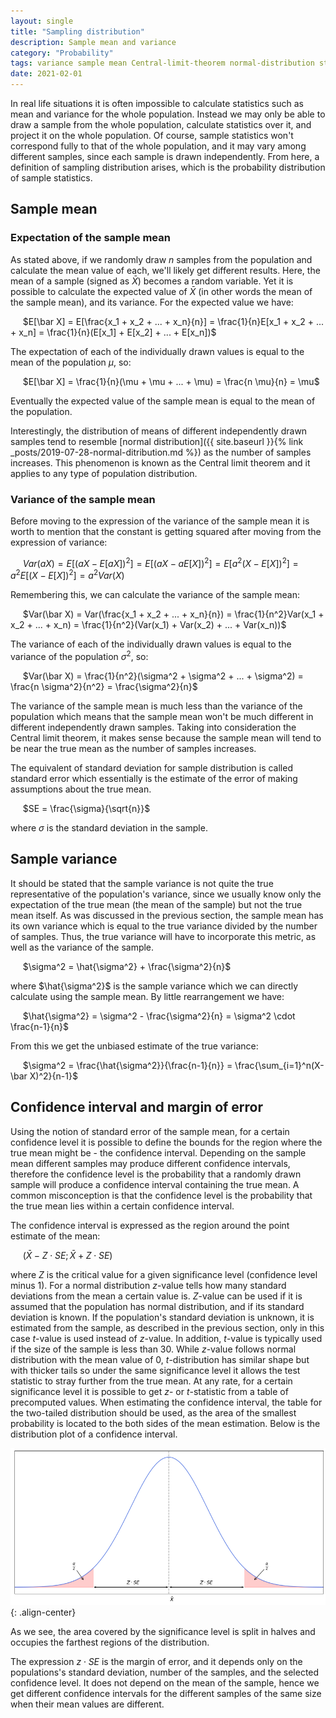 ```yaml
---
layout: single
title: "Sampling distribution"
description: Sample mean and variance
category: "Probability"
tags: variance sample mean Central-limit-theorem normal-distribution standard-error standard-deviation sample-variance sample-mean unbiased-estimate confidence-interval margin-of-error significance-level confidence-level z-value t-value t-statistic z-statistic z-score
date: 2021-02-01
---
```


In real life situations it is often impossible to calculate statistics such as mean and variance for the whole population. Instead we may only be able to draw a sample from the whole population, calculate statistics over it, and project it on the whole population. Of course, sample statistics won't correspond fully to that of the whole population, and it may vary among different samples, since each sample is drawn independently. From here, a definition of sampling distribution arises, which is the probability distribution of sample statistics.

## Sample mean

### Expectation of the sample mean

As stated above, if we randomly draw $n$ samples from the population and calculate the mean value of each, we'll likely get different results. Here, the mean of a sample (signed as $\bar X$) becomes a random variable. Yet it is possible to calculate the expected value of $\bar X$ (in other words the mean of the sample mean), and its variance. For the expected value we have:

&nbsp;&nbsp;&nbsp;&nbsp;
$E[\bar X] = E[\frac{x_1 + x_2 + ... + x_n}{n}] = \frac{1}{n}E[x_1 + x_2 + ... + x_n] = \frac{1}{n}(E[x_1] + E[x_2] + ... + E[x_n])$

The expectation of each of the individually drawn values is equal to the mean of the population $\mu$, so:

&nbsp;&nbsp;&nbsp;&nbsp;
$E[\bar X] = \frac{1}{n}(\mu + \mu + ... + \mu) = \frac{n \mu}{n} = \mu$

Eventually the expected value of the sample mean is equal to the mean of the population.

Interestingly, the distribution of means of different independently drawn samples tend to resemble [normal distribution]({{ site.baseurl }}{% link _posts/2019-07-28-normal-ditribution.md %}) as the number of samples increases. This phenomenon is known as the Central limit theorem and it applies to any type of population distribution.

### Variance of the sample mean

Before moving to the expression of the variance of the sample mean it is worth to mention that the constant is getting squared after moving from the expression of variance:

&nbsp;&nbsp;&nbsp;&nbsp;
$Var(aX) = E[(aX - E[aX])^2] = E[(aX - aE[X])^2] = E[a^2(X - E[X])^2] = a^2 E[(X - E[X])^2] = a^2 Var(X)$

Remembering this, we can calculate the variance of the sample mean:

&nbsp;&nbsp;&nbsp;&nbsp;
$Var(\bar X) = Var(\frac{x_1 + x_2 + ... + x_n}{n}) = \frac{1}{n^2}Var(x_1 + x_2 + ... + x_n) = \frac{1}{n^2}(Var(x_1) + Var(x_2) + ... + Var(x_n))$

The variance of each of the individually drawn values is equal to the variance of the population $\sigma^2$, so:

&nbsp;&nbsp;&nbsp;&nbsp;
$Var(\bar X) = \frac{1}{n^2}(\sigma^2 + \sigma^2 + ... + \sigma^2) = \frac{n \sigma^2}{n^2} = \frac{\sigma^2}{n}$

The variance of the sample mean is much less than the variance of the population which means that the sample mean won't be much different in different independently drawn samples. Taking into consideration the Central limit theorem, it makes sense because the sample mean will tend to be near the true mean as the number of samples increases.

The equivalent of standard deviation for sample distribution is called standard error which essentially is the estimate of the error of making assumptions about the true mean.

&nbsp;&nbsp;&nbsp;&nbsp;
$SE = \frac{\sigma}{\sqrt{n}}$

where $\sigma$ is the standard deviation in the sample.

## Sample variance

It should be stated that the sample variance is not quite the true representative of the population's variance, since we usually know only the expectation of the true mean (the mean of the sample) but not the true mean itself. As was discussed in the previous section, the sample mean has its own variance which is equal to the true variance divided by the number of samples. Thus, the true variance will have to incorporate this metric, as well as the variance of the sample.

&nbsp;&nbsp;&nbsp;&nbsp;
$\sigma^2 = \hat{\sigma^2} + \frac{\sigma^2}{n}$

where $\hat{\sigma^2}$ is the sample variance which we can directly calculate using the sample mean. By little rearrangement we have:

&nbsp;&nbsp;&nbsp;&nbsp;
$\hat{\sigma^2} = \sigma^2 - \frac{\sigma^2}{n} = \sigma^2 \cdot \frac{n-1}{n}$

From this we get the unbiased estimate of the true variance:

&nbsp;&nbsp;&nbsp;&nbsp;
$\sigma^2 = \frac{\hat{\sigma^2}}{\frac{n-1}{n}} = \frac{\sum_{i=1}^n(X-\bar X)^2}{n-1}$

## Confidence interval and margin of error

Using the notion of standard error of the sample mean, for a certain confidence level it is possible to define the bounds for the region where the true mean might be - the confidence interval. Depending on the sample mean different samples may produce different confidence intervals, therefore the confidence level is the probability that a randomly drawn sample will produce a confidence interval containing the true mean. A common misconception is that the confidence level is the probability that the true mean lies within a certain confidence interval.

The confidence interval is expressed as the region around the point estimate of the mean:

&nbsp;&nbsp;&nbsp;&nbsp;
$(\bar X - Z \cdot SE; \bar X + Z \cdot SE)$

where $Z$ is the critical value for a given significance level (confidence level minus 1). For a normal distribution $z$-value tells how many standard deviations from the mean a certain value is. $Z$-value can be used if it is assumed that the population has normal distribution, and if its standard deviation is known. If the population's standard deviation is unknown, it is estimated from the sample, as described in the previous section, only in this case $t$-value is used instead of $z$-value. In addition, $t$-value is typically used if the size of the sample is less than 30. While $z$-value follows normal distribution with the mean value of 0, $t$-distribution has similar shape but with thicker tails so under the same significance level it allows the test statistic to stray further from the true mean. At any rate, for a certain significance level it is possible to get $z$- or $t$-statistic from a table of precomputed values. When estimating the confidence interval, the table for the two-tailed distribution should be used, as the area of the smallest probability is located to the both sides of the mean estimation. Below is the distribution plot of a confidence interval.

![](/assets/images/probability/confidence_interval.png){: .align-center}

As we see, the area covered by the significance level is split in halves and occupies the farthest regions of the distribution.

The expression $z \cdot SE$ is the margin of error, and it depends only on the populations's standard deviation, number of the samples, and the selected confidence level. It does not depend on the mean of the sample, hence we get different confidence intervals for the different samples of the same size when their mean values are different.
